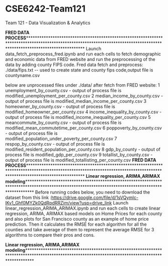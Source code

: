 # CSE6242-Team121
Team 121 - Data Visualization &amp; Analytics

********************************************************************FRED DATA PROCESS*********************************************************************************************************************************************************************************************************************************************
Launch data_fetch_preprocess_fred.ipynb 
and run each cells to fetch demographic and economic data from FRED website and run the preprocessing of the data by adding county FIPS code.
Fred data fetch and preprocess:
./data/fips.txt -- used to create state and county fips code,output file is countyname.csv

below are unprocessed files under ./data/ after fetch from FRED website:
1 unemployment_by_county.csv - output of process file is modified_unemployment_per_county.csv
2 median_income_by_county.csv - output of process file is modified_median_income_per_county.csv
3 homeowner_by_county.csv - output of process file is modified_homeowner_per_county.csv
4 income_inequality_by_county.csv - output of process file is modified_income_inequality_per_county.csv
5 meancommute_by_county.csv - output of process file is modified_mean_commutetime_per_county.csv
6 poppoverty_by_county.csv - output of process file is modified_population_under_poverty_per_county.csv
7 respop_by_county.csv - output of process file is modified_resident_population_per_county.csv
8 gdp_by_county - output of process file is modified_gdp_per_county.csv
9 totallist_by_county.csv - output of process file is modified_totallisting_per_county.csv
********************************************************************FRED DATA PROCESS*********************************************************************************************************************************************************************************************************************************************
********************************************************************Linear regression, ARIMA,ARIMAX modeling**********************************************************************************************************************************************************************************************************************
Before running codes below, you need to download the dataset from this link :https://drive.google.com/file/d/1sVQymlc-lKv1_Ghf0MYZk0QdRpdRRZim/view?usp=drive_link
Launch linear_regression_ARIMA_ARIMAX.ipynb and run each cells to create linear regression, ARIMA, ARIMAX based models on Home Prices for each county and also plots for San Francisco county as an example of home price prediction. Then it calculates the RMSE for each algorithm for all the counties and take average of them to represent the average RMSE for 3 algorithms to compare their pros and cons.




********************************************************************Linear regression, ARIMA,ARIMAX modeling**********************************************************************************************************************************************************************************************************************


